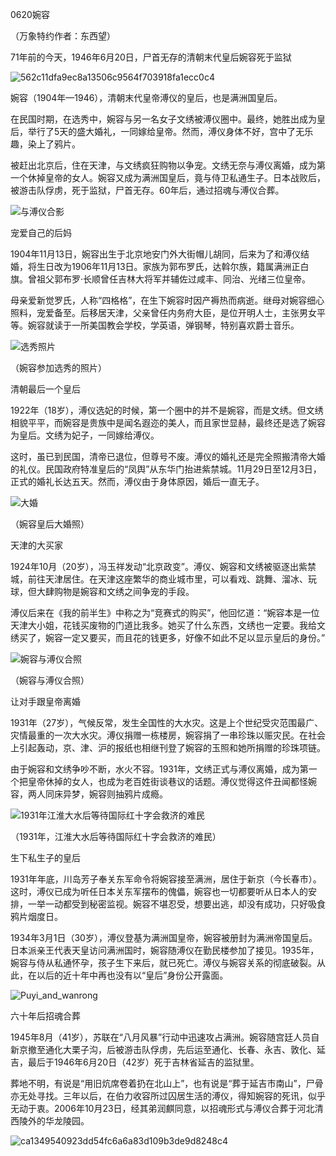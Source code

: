 0620婉容

（万象特约作者：东西望）

71年前的今天，1946年6月20日，尸首无存的清朝末代皇后婉容死于监狱

![562c11dfa9ec8a13506c9564f703918fa1ecc0c4](562c11dfa9ec8a13506c9564f703918fa1ecc0c4.jpg)

婉容（1904年—1946），清朝末代皇帝溥仪的皇后，也是满洲国皇后。

在民国时期，在选秀中，婉容与另一名女子文绣被溥仪圈中。最终，她胜出成为皇后，举行了5天的盛大婚礼，一同嫁给皇帝。然而，溥仪身体不好，宫中了无乐趣，染上了鸦片。

被赶出北京后，住在天津，与文绣疯狂购物以争宠。文绣无奈与溥仪离婚，成为第一个休掉皇帝的女人。婉容又成为满洲国皇后，竟与侍卫私通生子。日本战败后，被游击队俘虏，死于监狱，尸首无存。60年后，通过招魂与溥仪合葬。

![与溥仪合影](Puyi_and_wanrong.jpg)

宠爱自己的后妈

1904年11月13日，婉容出生于北京地安门外大街帽儿胡同，后来为了和溥仪结婚，将生日改为1906年11月13日。家族为郭布罗氏，达斡尔族，籍属满洲正白旗。曾祖父郭布罗·长顺曾任吉林大将军并辅佐过咸丰、同治、光绪三位皇帝。

母亲爱新觉罗氏，人称“四格格”，在生下婉容时因产褥热而病逝。继母对婉容细心照料，宠爱备至。后移居天津，父亲曾任内务府大臣，是位开明人士，主张男女平等。婉容就读于一所美国教会学校，学英语，弹钢琴，特别喜欢爵士音乐。

![选秀照片](选秀照片.JPG)

（婉容参加选秀的照片）

清朝最后一个皇后

1922年（18岁），溥仪选妃的时候，第一个圈中的并不是婉容，而是文绣。但文绣相貌平平，而婉容是贵族中是闻名遐迩的美人，而且家世显赫，最终还是选了婉容为皇后。文绣为妃子，一同嫁给溥仪。

这时，虽已到民国，清帝已退位，但尊号不废。溥仪的婚礼还是完全照搬清帝大婚的礼仪。民国政府特准皇后的“凤舆”从东华门抬进紫禁城。11月29日至12月3日，正式的婚礼长达五天。然而，溥仪由于身体原因，婚后一直无子。

![大婚](大婚.jpg)

（婉容皇后大婚照）

天津的大买家

1924年10月（20岁），冯玉祥发动“北京政变”。溥仪、婉容和文绣被驱逐出紫禁城，前往天津居住。在天津这座繁华的商业城市里，可以看戏、跳舞、溜冰、玩球，但大肆购物是婉容和文绣之间争宠的手段。

溥仪后来在《我的前半生》中称之为“竞赛式的购买”，他回忆道：“婉容本是一位天津大小姐，花钱买废物的门道比我多。她买了什么东西，文绣也一定要。我给文绣买了，婉容一定又要买，而且花的钱更多，好像不如此不足以显示皇后的身份。”

![婉容与溥仪合照](婉容与溥仪合照.jpg)

（婉容与溥仪合照）

让对手跟皇帝离婚

1931年（27岁），气候反常，发生全国性的大水灾。这是上个世纪受灾范围最广、灾情最重的一次大水灾。溥仪捐赠一栋楼房，婉容捐了一串珍珠以赈灾民。在社会上引起轰动，京、津、沪的报纸也相继刊登了婉容的玉照和她所捐赠的珍珠项链。

由于婉容和文绣争吵不断，水火不容。1931年，文绣正式与溥仪离婚，成为第一个把皇帝休掉的女人，也成为老百姓街谈巷议的话题。溥仪觉得这件丑闻都怪婉容，两人同床异梦，婉容则抽鸦片成瘾。

![1931年江淮大水后等待国际红十字会救济的难民](1931年江淮大水后等待国际红十字会救济的难民.jpg)

（1931年，江淮大水后等待国际红十字会救济的难民）

生下私生子的皇后

1931年年底，川岛芳子奉关东军命令将婉容接至满洲，居住于新京（今长春市）。这时，溥仪已成为听任日本关东军摆布的傀儡，婉容也一切都要听从日本人的安排，一举一动都受到秘密监视。婉容不堪忍受，想要出逃，却没有成功，只好吸食鸦片烟度日。

1934年3月1日（30岁），溥仪登基为满洲国皇帝，婉容被册封为满洲帝国皇后。日本派亲王代表天皇访问满洲国时，婉容随溥仪在勤民楼参加了接见。1935年，婉容与侍从私通怀孕，孩子生下来后，就已死亡。溥仪与婉容关系的彻底破裂。从此，在以后的近十年中再也没有以“皇后”身份公开露面。

![Puyi_and_wanrong](Puyi_and_wanrong.jpg)

六十年后招魂合葬

1945年8月（41岁），苏联在“八月风暴”行动中迅速攻占满洲。婉容随宫廷人员自新京撤至通化大栗子沟，后被游击队俘虏，先后运至通化、长春、永吉、敦化、延吉，最后于1946年6月20日（42岁）死于吉林省延吉的监狱里。

葬地不明，有说是“用旧炕席卷着扔在北山上”，也有说是“葬于延吉市南山”，尸骨亦无处寻找。三年以后，在伯力收容所过囚居生活的溥仪，得知婉容的死讯，似乎无动于衷。2006年10月23日，经其弟润麒同意，以招魂形式与溥仪合葬于河北清西陵外的华龙陵园。

![ca1349540923dd54fc6a6a83d109b3de9d8248c4](ca1349540923dd54fc6a6a83d109b3de9d8248c4.jpg)

